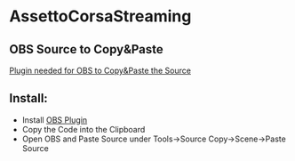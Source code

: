 # AssettoCorsaStreaming

## OBS Source to Copy&Paste
[Plugin needed for OBS to Copy&Paste the Source](https://obsproject.com/forum/resources/source-copy.1261)

## Install:
 - Install [OBS Plugin](https://obsproject.com/forum/resources/source-copy.1261)
 - Copy the Code into the Clipboard
 - Open OBS and Paste Source under Tools->Source Copy->Scene->Paste Source
